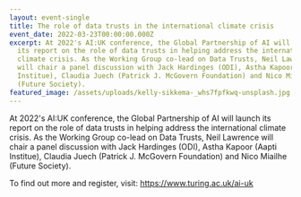 ```yaml
---
layout: event-single
title: The role of data trusts in the international climate crisis
event_date: 2022-03-23T00:00:00.000Z
excerpt: At 2022's AI:UK conference, the Global Partnership of AI will launch
  its report on the role of data trusts in helping address the international
  climate crisis. As the Working Group co-lead on Data Trusts, Neil Lawrence
  will chair a panel discussion with Jack Hardinges (ODI), Astha Kapoor (Aapti
  Institue), Claudia Juech (Patrick J. McGovern Foundation) and Nico Miailhe
  (Future Society).
featured_image: /assets/uploads/kelly-sikkema-_whs7fpfkwq-unsplash.jpg
---
```

At 2022's AI:UK conference, the Global Partnership of AI will launch its report on the role of data trusts in helping address the international climate crisis. As the Working Group co-lead on Data Trusts, Neil Lawrence will chair a panel discussion with Jack Hardinges (ODI), Astha Kapoor (Aapti Institue), Claudia Juech (Patrick J. McGovern Foundation) and Nico Miailhe (Future Society).

To find out more and register, visit: <https://www.turing.ac.uk/ai-uk>